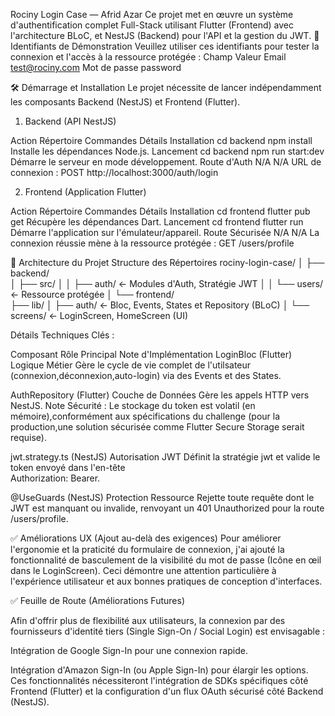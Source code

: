 Rociny Login Case — Afrid Azar
Ce projet met en œuvre un système d'authentification complet Full-Stack utilisant Flutter (Frontend) avec l'architecture BLoC, et NestJS (Backend) pour l'API et la gestion du JWT.
🔑 Identifiants de Démonstration
Veuillez utiliser ces identifiants pour tester la connexion et l'accès à la ressource protégée :
Champ                             Valeur
Email                             test@rociny.com
Mot de passe                      password

🛠️ Démarrage et Installation
Le projet nécessite de lancer indépendamment les composants Backend (NestJS) et Frontend (Flutter).

1. Backend (API NestJS)

Action          Répertoire         Commandes            Détails
Installation    cd backend         npm install          Installe les dépendances Node.js.
Lancement       cd backend         npm run start:dev    Démarre le serveur en mode développement.
Route d'Auth    N/A                N/A                  URL de connexion : POST http://localhost:3000/auth/login

2. Frontend (Application Flutter)

Action          Répertoire          Commandes           Détails
Installation    cd frontend         flutter pub get     Récupère les dépendances Dart.
Lancement       cd frontend         flutter run         Démarre l'application sur l'émulateur/appareil.
Route Sécurisée N/A                 N/A                 La connexion réussie mène à la ressource protégée : GET /users/profile

🧠 Architecture du Projet
Structure des Répertoires
rociny-login-case/
│
├── backend/             
│ ├── src/
│ │ ├── auth/                 ← Modules d'Auth, Stratégie JWT
│ │ └── users/                ← Ressource protégée
│
└── frontend/           
    ├── lib/
    │   ├── auth/             ← Bloc, Events, States et Repository (BLoC)
    │   └── screens/          ← LoginScreen, HomeScreen (UI)


Détails Techniques Clés :

Composant                 Rôle Principal             Note d'Implémentation
LoginBloc (Flutter)       Logique Métier             Gère le cycle de vie complet de l'utilsateur (connexion,déconnexion,auto-login)                                          via des Events et des States.
                                                   
AuthRepository (Flutter)  Couche de Données          Gère les appels HTTP vers NestJS. Note Sécurité  : Le stockage du token est
                                                     volatil (en mémoire),conformément aux spécifications du challenge (pour la production,une solution sécurisée comme Flutter Secure Storage serait requise).

jwt.strategy.ts (NestJS) Autorisation JWT            Définit la stratégie jwt et valide le token envoyé dans l'en-tête    
                                                     Authorization: Bearer.

@UseGuards (NestJS)      Protection Ressource        Rejette toute requête dont le JWT est manquant ou invalide, renvoyant un 401
                                                     Unauthorized pour la route /users/profile.


✅ Améliorations UX (Ajout au-delà des exigences)
Pour améliorer l'ergonomie et la praticité du formulaire de connexion, j'ai ajouté la fonctionnalité de basculement de la visibilité du mot de passe (Icône en œil dans le LoginScreen).
Ceci démontre une attention particulière à l'expérience utilisateur et aux bonnes pratiques de conception d'interfaces.

✅ Feuille de Route (Améliorations Futures)

Afin d'offrir plus de flexibilité aux utilisateurs, la connexion par des fournisseurs d'identité tiers (Single Sign-On / Social Login) est envisagable :

Intégration de Google Sign-In pour une connexion rapide.

Intégration d'Amazon Sign-In (ou Apple Sign-In) pour élargir les options.
Ces fonctionnalités nécessiteront l'intégration de SDKs spécifiques côté Frontend (Flutter) et la configuration d'un flux OAuth sécurisé côté Backend (NestJS).